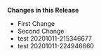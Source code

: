 **Changes in this Release**

- First Change
- Second Change
- test 20201011-215346677
- test 20201011-224946660
